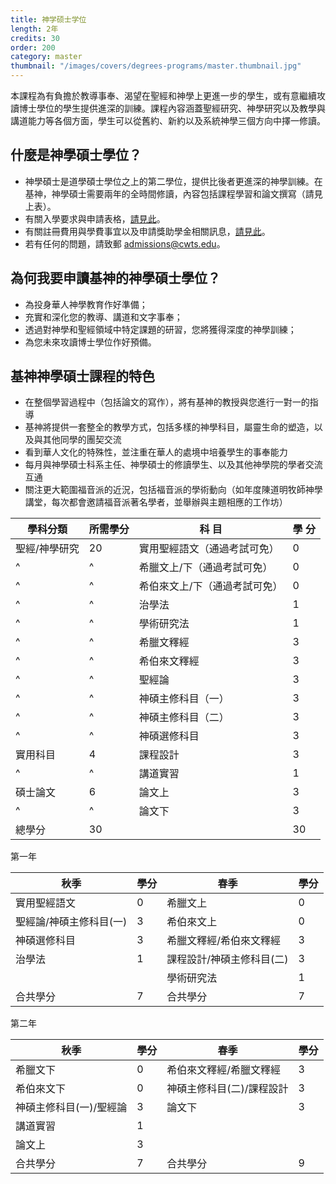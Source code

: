 ```yaml
---
title: 神学硕士学位
length: 2年
credits: 30
order: 200
category: master
thumbnail: "/images/covers/degrees-programs/master.thumbnail.jpg"
---
```


本課程為有負擔於教導事奉、渴望在聖經和神學上更進一步的學生，或有意繼續攻讀博士學位的學生提供進深的訓練。課程內容涵蓋聖經研究、神學研究以及教學與講道能力等各個方面，學生可以從舊約、新約以及系統神學三個方向中擇一修讀。

## 什麼是神學碩士學位？

- 神學碩士是道學碩士學位之上的第二學位，提供比後者更進深的神學訓練。在基神，神學碩士需要兩年的全時間修讀，內容包括課程學習和論文撰寫（請見上表）。
- 有關入學要求與申請表格，[請見此](/zh/admissions/application-procedure)。
- 有關註冊費用與學費事宜以及申請獎助學金相關訊息，[請見此](/zh/admissions/tuition-scholarship)。
- 若有任何的問題，請致郵 [admissions@cwts.edu](mailto:admissions@cwts.edu)。

## 為何我要申讀基神的神學碩士學位？

- 為投身華人神學教育作好準備；
- 充實和深化您的教導、講道和文字事奉；
- 透過對神學和聖經領域中特定課題的研習，您將獲得深度的神學訓練；
- 為您未來攻讀博士學位作好預備。

## 基神神學碩士課程的特色

- 在整個學習過程中（包括論文的寫作），將有基神的教授與您進行一對一的指導
- 基神將提供一套整全的教學方式，包括多樣的神學科目，屬靈生命的塑造，以及與其他同學的團契交流
- 看到華人文化的特殊性，並注重在華人的處境中培養學生的事奉能力
- 每月與神學碩士科系主任、神學碩士的修讀學生、以及其他神學院的學者交流互通
- 關注更大範圍福音派的近況，包括福音派的學術動向（如年度陳道明牧師神學講堂，每次都會邀請福音派著名學者，並舉辦與主題相應的工作坊）

| 學科分類      | 所需學分 | 科 目                         | 學 分 |
| ------------- | -------- | ----------------------------- | ----- |
| 聖經/神學研究 | 20       | 實用聖經語文（通過考試可免）  | 0     |
| ^             | ^        | 希臘文上/下（通過考試可免）   | 0     |
| ^             | ^        | 希伯來文上/下（通過考試可免） | 0     |
| ^             | ^        | 治學法                        | 1     |
| ^             | ^        | 學術研究法                    | 1     |
| ^             | ^        | 希臘文釋經                    | 3     |
| ^             | ^        | 希伯來文釋經                  | 3     |
| ^             | ^        | 聖經論                        | 3     |
| ^             | ^        | 神碩主修科目（一）            | 3     |
| ^             | ^        | 神碩主修科目（二）            | 3     |
| ^             | ^        | 神碩選修科目                  | 3     |
| 實用科目      | 4        | 課程設計                      | 3     |
| ^             | ^        | 講道實習                      | 1     |
| 碩士論文      | 6        | 論文上                        | 3     |
| ^             | ^        | 論文下                        | 3     |
| 總學分        | 30       |                               | 30    |

第一年

| 秋季                    | 學分 | 春季                      | 學分 |
| ----------------------- | ---- | ------------------------- | ---- |
| 實用聖經語文            | 0    | 希臘文上                  | 0    |
| 聖經論/神碩主修科目(一) | 3    | 希伯來文上                | 0    |
| 神碩選修科目            | 3    | 希臘文釋經/希伯來文釋經   | 3    |
| 治學法                  | 1    | 課程設計/神碩主修科目(二) | 3    |
|                         |      | 學術研究法                | 1    |
| 合共學分                | 7    | 合共學分                  | 7    |

第二年

| 秋季                    | 學分 | 春季                      | 學分 |
| ----------------------- | ---- | ------------------------- | ---- |
| 希臘文下                | 0    | 希伯來文釋經/希臘文釋經   | 3    |
| 希伯來文下              | 0    | 神碩主修科目(二)/課程設計 | 3    |
| 神碩主修科目(一)/聖經論 | 3    | 論文下                    | 3    |
| 講道實習                | 1    |                           |      |
| 論文上                  | 3    |                           |      |
| 合共學分                | 7    | 合共學分                  | 9    |
